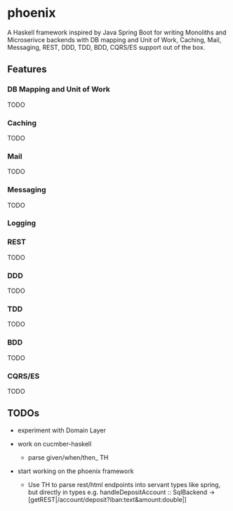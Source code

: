 # phoenix
A Haskell framework inspired by Java Spring Boot for writing Monoliths and Microserivce backends with DB mapping and Unit of Work, Caching, Mail, Messaging, REST, DDD, TDD, BDD, CQRS/ES support out of the box.

## Features

### DB Mapping and Unit of Work
TODO

### Caching
TODO

### Mail
TODO

### Messaging
TODO

### Logging

### REST
TODO

### DDD
TODO

### TDD
TODO

### BDD
TODO

### CQRS/ES
TODO

## TODOs
- experiment with Domain Layer

- work on cucmber-haskell
  - parse given/when/then_ TH

- start working on the phoenix framework
  - Use TH to parse rest/html endpoints into servant types like spring, but directly in types e.g. handleDepositAccount :: SqlBackend -> [getREST|/account/deposit?iban:text&amount:double|]